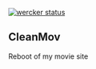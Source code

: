 [![wercker status](https://app.wercker.com/status/670b84593c3d3eae7d84281caf675c65/s/ "wercker status")](https://app.wercker.com/project/bykey/670b84593c3d3eae7d84281caf675c65)

## CleanMov

Reboot of my movie site